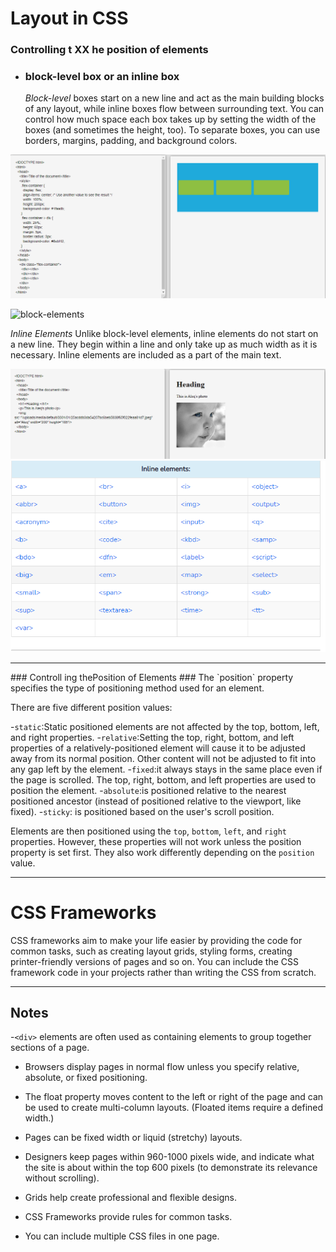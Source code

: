 # Layout in CSS #

### Controlling t XX he position of elements ###

- ### block-level box or an inline box ###

   *Block-level* boxes start on a new line and act as the main building blocks of any layout, while inline boxes flow between surrounding text. You can control how much space each box takes up by setting the width of the boxes (and sometimes the height, too). To separate boxes, you can use borders, margins, padding, and background colors.

![block-level](block.PNG)

![block-elements](blockelemets.PNG)

*Inline Elements*
Unlike block-level elements, inline elements do not start on a new line. They begin within a line and only take up as much width as it is necessary. Inline elements are included as a part of the main text.

![inline-level](inline.PNG)
![inline-elements](inlineelements.PNG)
<hr />
### Controll ing thePosition of Elements ###
The `position` property specifies the type of positioning method used for an element.

There are five different position values:

-`static`:Static positioned elements are not affected by the top, bottom, left, and right properties.
-`relative`:Setting the top, right, bottom, and left properties of a relatively-positioned element will cause it to be adjusted away from its normal position. Other content will not be adjusted to fit into any gap left by the element.
-`fixed`:it always stays in the same place even if the page is scrolled. The top, right, bottom, and left properties are used to position the element.
-`absolute`:is positioned relative to the nearest positioned ancestor (instead of positioned relative to the viewport, like fixed).
-`sticky`: is positioned based on the user's scroll position.

Elements are then positioned using the `top`, `bottom`, `left`, and `right` properties. However, these properties will not work unless the position property is set first. They also work differently depending on the `position `value.

<hr />

# CSS Frameworks #
CSS frameworks aim to make your life easier by providing the code for
common tasks, such as creating layout grids, styling forms, creating
printer-friendly versions of pages and so on. You can include the CSS
framework code in your projects rather than writing the CSS from scratch.

<hr />

## Notes ##

-`<div>` elements are often used as containing elements
to group together sections of a page.

- Browsers display pages in normal flow unless you
specify relative, absolute, or fixed positioning.

- The float property moves content to the left or right
of the page and can be used to create multi-column
layouts. (Floated items require a defined width.)

- Pages can be fixed width or liquid (stretchy) layouts.

- Designers keep pages within 960-1000 pixels wide,
and indicate what the site is about within the top 600
pixels (to demonstrate its relevance without scrolling).

- Grids help create professional and flexible designs.

- CSS Frameworks provide rules for common tasks.

- You can include multiple CSS files in one page.